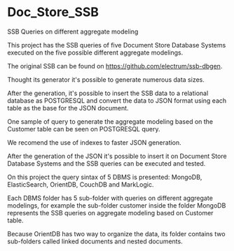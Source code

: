 # Doc_Store_SSB
SSB Queries on different aggregate modeling

This project has the SSB queries of five Document Store Database Systems executed on the five possible different aggregate modelings.

The original SSB can be found on https://github.com/electrum/ssb-dbgen.

Thought its generator it's possible to generate numerous data sizes.

After the generation, it's possible to insert the SSB data to a relational database as POSTGRESQL and convert the data to JSON format using each table as the base for the JSON document.

One sample of query to generate the aggregate modeling based on the Customer table can be seen on POSTGRESQL query.

We recomend the use of indexes to faster JSON generation.

After the generation of the JSON it's possible to insert it on Document Store Database Systems and the SSB queries can be executed and tested.

On this project the query sintax of 5 DBMS is presented: MongoDB, ElasticSearch, OrientDB, CouchDB and MarkLogic.

Each DBMS folder has 5 sub-folder with queries on different aggregate modelings, for example the sub-folder customer inside the folder MongoDB represents the SSB queries on aggregate modeling based on Customer table.

Because OrientDB has two way to organize the data, its folder contains two sub-folders called linked documents and nested documents.
